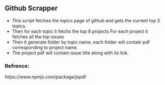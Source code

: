 <h2>Github Scrapper</h2>

<ul> <li>This script fetches the topics page of github and gets the current top 3 topics. </li>
     <li>Then for each topic it fetchs the top 8 projects For each project it fetches all the top issues</li>
     <li>Then it generate folder by topic name, each folder will contain pdf corresponding to project name. </li>
     <li>The project pdf will contain issue title along with its link.</li>
</ul>

<h3> Refrence:</h3>
   https://www.npmjs.com/package/jspdf
</h3>
